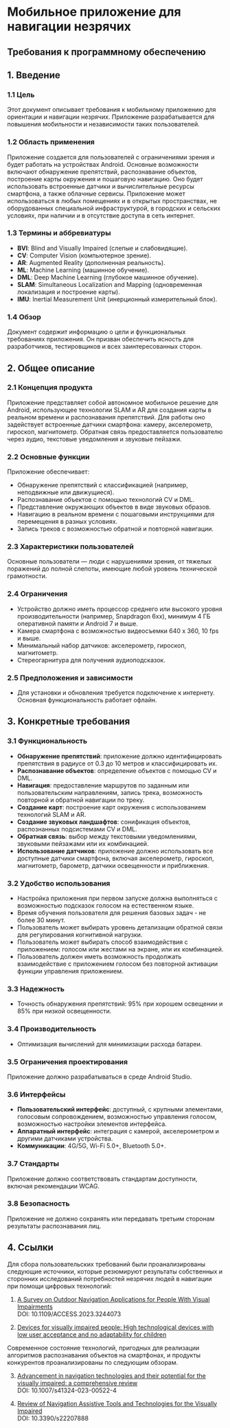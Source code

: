 # Мобильное приложение для навигации незрячих
## Требования к программному обеспечению

## 1. Введение

### 1.1 Цель
Этот документ описывает требования к мобильному приложению для ориентации и навигации незрячих. Приложение разрабатывается для повышения мобильности и независимости таких пользователей.

### 1.2 Область применения
Приложение создается для пользователей с ограничениями зрения и будет работать на устройствах Android. Основные возможности включают обнаружение препятствий, распознавание объектов, построение карты окружения и пошаговую навигацию. Оно будет использовать встроенные датчики и вычислительные ресурсы смартфона, а также облачные сервисы. Приложение может использоваться в любых помещениях и в открытых пространствах, не оборудованных специальной инфраструктурой, в городских и сельских условиях, при наличии и в отсутствие доступа в сеть интернет.

### 1.3 Термины и аббревиатуры
- **BVI**: Blind and Visually Impaired (слепые и слабовидящие).
- **CV**: Computer Vision (компьютерное зрение).
- **AR**: Augmented Reality (дополненная реальность).
- **ML**: Machine Learning (машинное обучение).
- **DML**: Deep Machine Learning (глубокое машинное обучение).
- **SLAM**: Simultaneous Localization and Mapping (одновременная локализация и построение карты).
- **IMU**: Inertial Measurement Unit (инерционный измерительный блок).

### 1.4 Обзор
Документ содержит информацию о цели и функциональных требованиях приложения. Он призван обеспечить ясность для разработчиков, тестировщиков и всех заинтересованных сторон.

## 2. Общее описание

### 2.1 Концепция продукта
Приложение представляет собой автономное мобильное решение для Android, использующее технологии SLAM и AR для создания карты в реальном времени и распознавания препятствий. Для работы оно задействует встроенные датчики смартфона: камеру, акселерометр, гироскоп, магнитометр. Обратная связь предоставляется пользователю через аудио, текстовые уведомления и звуковые пейзажи.

### 2.2 Основные функции
Приложение обеспечивает:
- Обнаружение препятствий с классификацией (например, неподвижные или движущиеся).
- Распознавание объектов с помощью технологий CV и DML.
- Представление окружающих объектов в виде звуковых образов.
- Навигацию в реальном времени с пошаговыми инструкциями для перемещения в разных условиях.
- Запись треков с возможностью обратной и повторной навигации.

### 2.3 Характеристики пользователей
Основные пользователи — люди с нарушениями зрения, от тяжелых поражений до полной слепоты, имеющие любой уровень технической грамотности.

### 2.4 Ограничения
- Устройство должно иметь процессор среднего или высокого уровня производительности (например, Snapdragon 6xx), минимум 4 ГБ оперативной памяти и Android 7 и выше.
- Камера смартфона с возможностью видеосъемки 640 х 360, 10 fps и выше.
- Минимальный набор датчиков: акселерометр, гироскоп, магнитометр.
- Стереогарнитура для получения аудиоподсказок.

### 2.5 Предположения и зависимости
- Для установки и обновления требуется подключение к интернету. Основная функциональность работает офлайн.

## 3. Конкретные требования

### 3.1 Функциональность
- **Обнаружение препятствий**: приложение должно идентифицировать препятствия в радиусе от 0.3 до 10 метров и классифицировать их.
- **Распознавание объектов**: определение объектов с помощью CV и DML.
- **Навигация**: предоставление маршрутов по заданным или пользовательским направлениям, запись трека, возможность повторной и обратной навигации по треку.
- **Создание карт**: построение карт окружения с использованием технологий SLAM и AR.
- **Создание звуковых ландшафтов**: сонификация объектов, распознанных подсистемами CV и DML.
- **Обратная связь**: выбор между текстовыми уведомлениями, звуковыми пейзажами или их комбинацией.
- **Использование датчиков**: приложение должно использовать все доступные датчики смартфона, включая акселерометр, гироскоп, магнитометр, барометр, датчики освещенности и приближения.

### 3.2 Удобство использования
- Настройка приложения при первом запуске должна выполняться с возможностью подсказок голосом на естественном языке.
- Время обучения пользователя для решения базовых задач - не более 30 минут.
- Пользователь может выбирать уровень детализации обратной связи для регулирования когнитивной нагрузки.
- Пользователь может выбирать способ взаимодействия с приложением: голосом или жестами на экране, или их комбинацией.
- Пользователь должен иметь возможность продолжать взаимодействие с приложением голосом без повторной активации функции управления приложением.

### 3.3 Надежность
- Точность обнаружения препятствий: 95% при хорошем освещении и 85% при низкой освещенности.

### 3.4 Производительность
- Оптимизация вычислений для минимизации расхода батареи.

### 3.5 Ограничения проектирования
Приложение должно разрабатываться в среде Android Studio.

### 3.6 Интерфейсы
- **Пользовательский интерфейс**: доступный, с крупными элементами, голосовым сопровождением, возможностью управления голосом, возможностью настройки элементов интерфейса.
- **Аппаратный интерфейс**: интеграция с камерой, акселерометром и другими датчиками устройства.
- **Коммуникации**: 4G/5G, Wi-Fi 5.0+, Bluetooth 5.0+.

### 3.7 Стандарты
Приложение должно соответствовать стандартам доступности, включая рекомендации WCAG.

### 3.8 Безопасность
Приложение не должно сохранять или передавать третьим сторонам результаты распознавания лиц.

## 4. Ссылки

Для сбора пользовательских требований были проанализированы следующие источники, которые резюмируют результаты собственных и сторонних исследований потребностей незрячих людей в навигации при помощи цифровых технологий:

1. [A Survey on Outdoor Navigation Applications for People With Visual Impairments](https://ieeexplore.ieee.org/document/10041898)  
   DOI: 10.1109/ACCESS.2023.3244073

2. [Devices for visually impaired people: High technological devices with low user acceptance and no adaptability for children](https://www.sciencedirect.com/science/article/pii/S0149763415302864?pes=vor&utm_source=tfo&getft_integrator=tfo)

Современное состояние технологий, пригодных для реализации алгоритмов распознавания объектов на смартфонах, и продукты конкурентов проанализированы по следующим обзорам.

3. [Advancement in navigation technologies and their potential for the visually impaired: a comprehensive review](https://pmc.ncbi.nlm.nih.gov/articles/PMC10121073/)  
   DOI: 10.1007/s41324-023-00522-4

4. [Review of Navigation Assistive Tools and Technologies for the Visually Impaired](https://pmc.ncbi.nlm.nih.gov/articles/PMC9606951/)  
   DOI: 10.3390/s22207888
